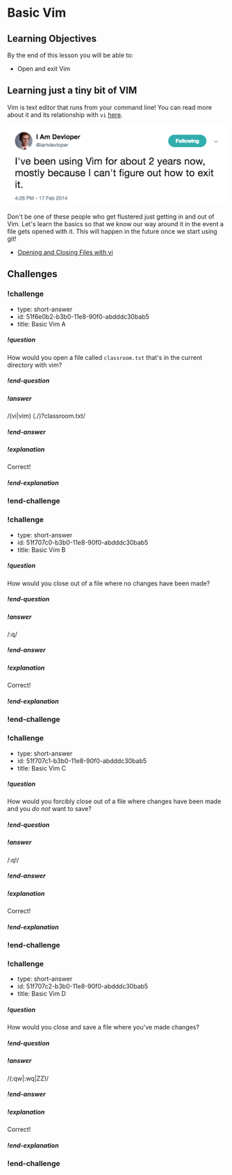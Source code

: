 # Basic Vim

## Learning Objectives

By the end of this lesson you will be able to:

* Open and exit Vim

## Learning just a tiny bit of VIM

Vim is text editor that runs from your command line! You can read more about it and its relationship with `vi` [here](https://askubuntu.com/questions/418396/what-is-the-difference-between-vi-and-vim).

![](./images/vim.png)

Don't be one of these people who get flustered just getting in and out of Vim. Let's learn the basics so that we know our way around it in the event a file gets opened with it. This will happen in the future once we start using git!

* [Opening and Closing Files with vi](http://www.linfo.org/vi/open.html)

## Challenges

<!-- Question -->

### !challenge

* type: short-answer
* id: 51f6e0b2-b3b0-11e8-90f0-abdddc30bab5
* title: Basic Vim A

##### !question

How would you open a file called `classroom.txt` that's in the current directory with vim?

##### !end-question

##### !answer

/(vi|vim) (\.\/)?classroom\.txt/

##### !end-answer

##### !explanation

Correct!

##### !end-explanation

### !end-challenge

<!-- Question -->

### !challenge

* type: short-answer
* id: 51f707c0-b3b0-11e8-90f0-abdddc30bab5
* title: Basic Vim B

##### !question

How would you close out of a file where no changes have been made?

##### !end-question

##### !answer

/\:q/

##### !end-answer

##### !explanation

Correct!

##### !end-explanation

### !end-challenge

<!-- Question -->

### !challenge

* type: short-answer
* id: 51f707c1-b3b0-11e8-90f0-abdddc30bab5
* title: Basic Vim C

##### !question

How would you forcibly close out of a file where changes have been made and you _do not_ want to save?

##### !end-question

##### !answer

/\:q\!/

##### !end-answer

##### !explanation

Correct!

##### !end-explanation

### !end-challenge

<!-- Question -->

### !challenge

* type: short-answer
* id: 51f707c2-b3b0-11e8-90f0-abdddc30bab5
* title: Basic Vim D

##### !question

How would you close and save a file where you've made changes?

##### !end-question

##### !answer

/(\:qw|\:wq|ZZ)/

##### !end-answer

##### !explanation

Correct!

##### !end-explanation

### !end-challenge
